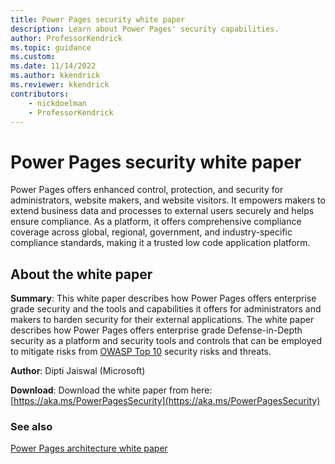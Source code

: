 ```yaml
---
title: Power Pages security white paper
description: Learn about Power Pages' security capabilities.
author: ProfessorKendrick
ms.topic: guidance
ms.custom: 
ms.date: 11/14/2022
ms.author: kkendrick
ms.reviewer: kkendrick
contributors:
    - nickdoelman
    - ProfessorKendrick
---
```


# Power Pages security white paper

Power Pages offers enhanced control, protection, and security for administrators, website makers, and website visitors. It empowers makers to extend business data and processes to external users securely and helps ensure compliance. As a platform, it offers comprehensive compliance coverage across global, regional, government, and industry-specific compliance standards, making it a trusted low code application platform.

## About the white paper

**Summary**: This white paper describes how Power Pages offers enterprise grade security and the tools and capabilities it offers for administrators and makers to harden security for their external applications. The white paper describes how Power Pages offers enterprise grade Defense-in-Depth security as a platform and security tools and controls that can be employed to mitigate risks from [OWASP Top 10](https://owasp.org/www-project-top-ten/) security risks and threats.

**Author**: Dipti Jaiswal (Microsoft)

**Download**: Download the white paper from here: [https://aka.ms/PowerPagesSecurity](https://aka.ms/PowerPagesSecurity)

### See also

[Power Pages architecture white paper](architecture.md)
